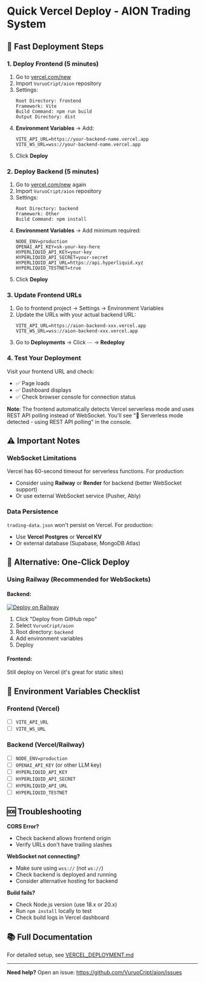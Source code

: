 # Quick Vercel Deploy - AION Trading System

## 🚀 Fast Deployment Steps

### 1. Deploy Frontend (5 minutes)

1. Go to [vercel.com/new](https://vercel.com/new)
2. Import `VuruoCript/aion` repository
3. Settings:
   ```
   Root Directory: frontend
   Framework: Vite
   Build Command: npm run build
   Output Directory: dist
   ```
4. **Environment Variables** → Add:
   ```
   VITE_API_URL=https://your-backend-name.vercel.app
   VITE_WS_URL=wss://your-backend-name.vercel.app
   ```
5. Click **Deploy**

### 2. Deploy Backend (5 minutes)

1. Go to [vercel.com/new](https://vercel.com/new) again
2. Import `VuruoCript/aion` repository
3. Settings:
   ```
   Root Directory: backend
   Framework: Other
   Build Command: npm install
   ```
4. **Environment Variables** → Add minimum required:
   ```
   NODE_ENV=production
   OPENAI_API_KEY=sk-your-key-here
   HYPERLIQUID_API_KEY=your-key
   HYPERLIQUID_API_SECRET=your-secret
   HYPERLIQUID_API_URL=https://api.hyperliquid.xyz
   HYPERLIQUID_TESTNET=true
   ```
5. Click **Deploy**

### 3. Update Frontend URLs

1. Go to frontend project → Settings → Environment Variables
2. Update the URLs with your actual backend URL:
   ```
   VITE_API_URL=https://aion-backend-xxx.vercel.app
   VITE_WS_URL=wss://aion-backend-xxx.vercel.app
   ```
3. Go to **Deployments** → Click ⋯ → **Redeploy**

### 4. Test Your Deployment

Visit your frontend URL and check:
- ✅ Page loads
- ✅ Dashboard displays
- ✅ Check browser console for connection status

**Note**: The frontend automatically detects Vercel serverless mode and uses REST API polling instead of WebSocket. You'll see "🔄 Serverless mode detected - using REST API polling" in the console.

## ⚠️ Important Notes

### WebSocket Limitations
Vercel has 60-second timeout for serverless functions. For production:
- Consider using **Railway** or **Render** for backend (better WebSocket support)
- Or use external WebSocket service (Pusher, Ably)

### Data Persistence
`trading-data.json` won't persist on Vercel. For production:
- Use **Vercel Postgres** or **Vercel KV**
- Or external database (Supabase, MongoDB Atlas)

## 🔧 Alternative: One-Click Deploy

### Using Railway (Recommended for WebSockets)

#### Backend:
[![Deploy on Railway](https://railway.app/button.svg)](https://railway.app/new)
1. Click "Deploy from GitHub repo"
2. Select `VuruoCript/aion`
3. Root directory: `backend`
4. Add environment variables
5. Deploy

#### Frontend:
Still deploy on Vercel (it's great for static sites)

## 📝 Environment Variables Checklist

### Frontend (Vercel)
- [ ] `VITE_API_URL`
- [ ] `VITE_WS_URL`

### Backend (Vercel/Railway)
- [ ] `NODE_ENV=production`
- [ ] `OPENAI_API_KEY` (or other LLM key)
- [ ] `HYPERLIQUID_API_KEY`
- [ ] `HYPERLIQUID_API_SECRET`
- [ ] `HYPERLIQUID_API_URL`
- [ ] `HYPERLIQUID_TESTNET`

## 🆘 Troubleshooting

**CORS Error?**
- Check backend allows frontend origin
- Verify URLs don't have trailing slashes

**WebSocket not connecting?**
- Make sure using `wss://` (not `ws://`)
- Check backend is deployed and running
- Consider alternative hosting for backend

**Build fails?**
- Check Node.js version (use 18.x or 20.x)
- Run `npm install` locally to test
- Check build logs in Vercel dashboard

## 📚 Full Documentation

For detailed setup, see [VERCEL_DEPLOYMENT.md](./VERCEL_DEPLOYMENT.md)

---

**Need help?** Open an issue: https://github.com/VuruoCript/aion/issues
